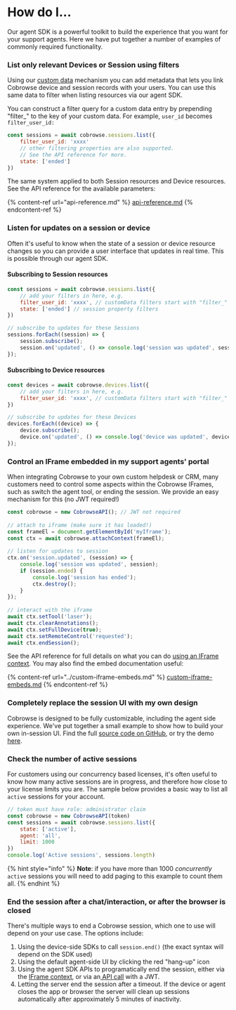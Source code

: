 # How do I...

Our agent SDK is a powerful toolkit to build the experience that you want for your support agents. Here we have put together a number of examples of commonly required functionality.

### List only relevant Devices or Session using filters

Using our [custom data](../../sdk-features/identify-your-devices.md) mechanism you can add metadata that lets you link Cobrowse device and session records with your users. You can use this same data to filter when listing resources via our agent SDK.&#x20;

You can construct a filter query for a custom data entry by prepending "filter\_" to the key of your custom data. For example, `user_id` becomes `filter_user_id:`

```javascript
const sessions = await cobrowse.sessions.list({
    filter_user_id: 'xxxx'
    // other filtering properties are also supported.
    // See the API reference for more.
    state: ['ended']
})
```

The same system applied to both Session resources and Device resources. See the API reference for the available parameters:

{% content-ref url="api-reference.md" %}
[api-reference.md](api-reference.md)
{% endcontent-ref %}

### Listen for updates on a session or device

Often it's useful to know when the state of a session or device resource changes so you can provide a user interface that updates in real time. This is possible through our agent SDK.&#x20;

#### Subscribing to Session resources

```javascript
const sessions = await cobrowse.sessions.list({
    // add your filters in here, e.g.
    filter_user_id: 'xxxx', // customData filters start with "filter_"
    state: ['ended'] // session property filters 
})

// subscribe to updates for these Sessions
sessions.forEach((session) => {
    session.subscribe();
    session.on('updated', () => console.log('session was updated', session.id);
});
```

#### Subscribing to Device resources

```javascript
const devices = await cobrowse.devices.list({
    // add your filters in here, e.g.
    filter_user_id: 'xxxx', // customData filters start with "filter_"
})

// subscribe to updates for these Devices
devices.forEach((device) => {
    device.subscribe();
    device.on('updated', () => console.log('device was updated', device.id);
});
```

### Control an IFrame embedded in my support agents' portal

When integrating Cobrowse to your own custom helpdesk or CRM, many customers need to control some aspects within the Cobrowse IFrames, such as switch the agent tool, or ending the session. We provide an easy mechanism for this (no JWT required!)

```javascript
const cobrowse = new CobrowseAPI(); // JWT not required
    
// attach to iframe (make sure it has loaded!)
const frameEl = document.getElementById('myIframe');
const ctx = await cobrowse.attachContext(frameEl);
    
// listen for updates to session
ctx.on('session.updated', (session) => {
    console.log('session was updated', session);
    if (session.ended) {
        console.log('session has ended');
        ctx.destroy();
    }
});
    
// interact with the iframe
await ctx.setTool('laser');
await ctx.clearAnnotations();
await ctx.setFullDevice(true);
await ctx.setRemoteControl('requested');
await ctx.endSession();
```

See the API reference for full details on what you can do [using an IFrame context](https://docs.cobrowse.io/agent-side-integrations/agent-sdk/api-reference#interface-remotecontext). You may also find the embed documentation useful:

{% content-ref url="../custom-iframe-embeds.md" %}
[custom-iframe-embeds.md](../custom-iframe-embeds.md)
{% endcontent-ref %}

### Completely replace the session UI with my own design

Cobrowse is designed to be fully customizable, including the agent side experience. We've put together a small example to show how to build your own in-session UI. Find the full [source code on GitHub](https://github.com/cobrowseio/cobrowse-agent-sdk-examples/tree/master/custom-agent-demo), or try the demo [here](https://cobrowseio.github.io/cobrowse-agent-sdk-examples/custom-agent-demo/).

### Check the number of active sessions

For customers using our concurrency based licenses, it's often useful to know how many active sessions are in progress, and therefore how close to your license limits you are. The sample below provides a basic way to list all `active` sessions for your account.

```javascript
// token must have role: administrator claim
const cobrowse = new CobrowseAPI(token)
const sessions = await cobrowse.sessions.list({
    state: ['active'],
    agent: 'all',
    limit: 1000
})
console.log('Active sessions', sessions.length)
```

{% hint style="info" %}
**Note**: if you have more than 1000 _concurrently_ `active` sessions you will need to add paging to this example to count them all.
{% endhint %}

### End the session after a chat/interaction, or after the browser is closed

There's multiple ways to end a Cobrowse session, which one to use will depend on your use case. The options include:

1. Using the device-side SDKs to call `session.end()` (the exact syntax will depend on the SDK used)
2. Using the default agent-side UI by clicking the red "hang-up" icon
3. Using the agent SDK APIs to programatically end the session, either via the [IFrame context](https://docs.cobrowse.io/agent-side-integrations/agent-sdk/api-reference#endsession), or via an[ API call](https://docs.cobrowse.io/agent-side-integrations/agent-sdk/api-reference#end) with a JWT.
4. Letting the server end the session after a timeout. If the device or agent closes the app or browser the server will clean up sessions automatically after approximately 5 minutes of inactivity.

